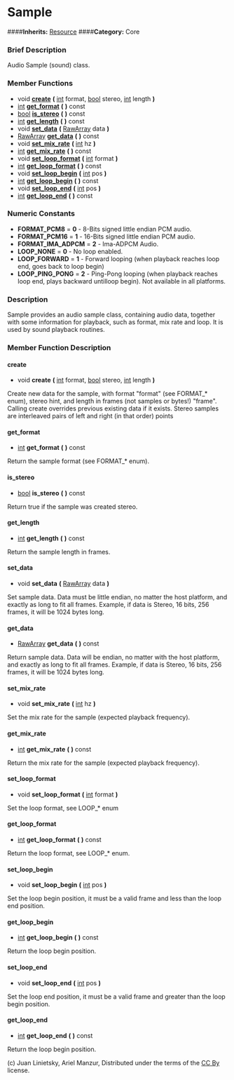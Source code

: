 #  Sample  
####**Inherits:** [Resource](class_resource)
####**Category:** Core

###  Brief Description  
Audio Sample (sound) class.

###  Member Functions 
  * void  **[create](#create)**  **(** [int](class_int) format, [bool](class_bool) stereo, [int](class_int) length  **)**
  * [int](class_int)  **[get&#95;format](#get_format)**  **(** **)** const
  * [bool](class_bool)  **[is&#95;stereo](#is_stereo)**  **(** **)** const
  * [int](class_int)  **[get&#95;length](#get_length)**  **(** **)** const
  * void  **[set&#95;data](#set_data)**  **(** [RawArray](class_rawarray) data  **)**
  * [RawArray](class_rawarray)  **[get&#95;data](#get_data)**  **(** **)** const
  * void  **[set&#95;mix&#95;rate](#set_mix_rate)**  **(** [int](class_int) hz  **)**
  * [int](class_int)  **[get&#95;mix&#95;rate](#get_mix_rate)**  **(** **)** const
  * void  **[set&#95;loop&#95;format](#set_loop_format)**  **(** [int](class_int) format  **)**
  * [int](class_int)  **[get&#95;loop&#95;format](#get_loop_format)**  **(** **)** const
  * void  **[set&#95;loop&#95;begin](#set_loop_begin)**  **(** [int](class_int) pos  **)**
  * [int](class_int)  **[get&#95;loop&#95;begin](#get_loop_begin)**  **(** **)** const
  * void  **[set&#95;loop&#95;end](#set_loop_end)**  **(** [int](class_int) pos  **)**
  * [int](class_int)  **[get&#95;loop&#95;end](#get_loop_end)**  **(** **)** const

###  Numeric Constants  
  * **FORMAT_PCM8** = **0** - 8-Bits signed little endian PCM audio.
  * **FORMAT_PCM16** = **1** - 16-Bits signed little endian PCM audio.
  * **FORMAT_IMA_ADPCM** = **2** - Ima-ADPCM Audio.
  * **LOOP_NONE** = **0** - No loop enabled.
  * **LOOP_FORWARD** = **1** - Forward looping (when playback reaches loop end, goes back to loop begin)
  * **LOOP_PING_PONG** = **2** - Ping-Pong looping (when playback reaches loop end, plays backward untilloop begin). Not available in all platforms.

###  Description  
Sample provides an audio sample class, containing audio data, together with some information for playback, such as format, mix rate and loop. It is used by sound playback routines.

###  Member Function Description  

#### <a name="create">create</a>
  * void  **create**  **(** [int](class_int) format, [bool](class_bool) stereo, [int](class_int) length  **)**

Create new data for the sample, with format "format" (see FORMAT_* enum), stereo hint, and length in frames (not samples or bytes!) "frame". Calling create overrides previous existing data if it exists. Stereo samples are interleaved pairs of left and right (in that order) points

#### <a name="get_format">get_format</a>
  * [int](class_int)  **get&#95;format**  **(** **)** const

Return the sample format (see FORMAT_* enum).

#### <a name="is_stereo">is_stereo</a>
  * [bool](class_bool)  **is&#95;stereo**  **(** **)** const

Return true if the sample was created stereo.

#### <a name="get_length">get_length</a>
  * [int](class_int)  **get&#95;length**  **(** **)** const

Return the sample length in frames.

#### <a name="set_data">set_data</a>
  * void  **set&#95;data**  **(** [RawArray](class_rawarray) data  **)**

Set sample data. Data must be little endian, no matter the host platform, and exactly as long to fit all frames. Example, if data is Stereo, 16 bits, 256 frames, it will be 1024 bytes long.

#### <a name="get_data">get_data</a>
  * [RawArray](class_rawarray)  **get&#95;data**  **(** **)** const

Return sample data. Data will be endian, no matter with the host platform, and exactly as long to fit all frames. Example, if data is Stereo, 16 bits, 256 frames, it will be 1024 bytes long.

#### <a name="set_mix_rate">set_mix_rate</a>
  * void  **set&#95;mix&#95;rate**  **(** [int](class_int) hz  **)**

Set the mix rate for the sample (expected playback frequency).

#### <a name="get_mix_rate">get_mix_rate</a>
  * [int](class_int)  **get&#95;mix&#95;rate**  **(** **)** const

Return the mix rate for the sample (expected playback frequency).

#### <a name="set_loop_format">set_loop_format</a>
  * void  **set&#95;loop&#95;format**  **(** [int](class_int) format  **)**

Set the loop format, see LOOP_* enum

#### <a name="get_loop_format">get_loop_format</a>
  * [int](class_int)  **get&#95;loop&#95;format**  **(** **)** const

Return the loop format, see LOOP_* enum.

#### <a name="set_loop_begin">set_loop_begin</a>
  * void  **set&#95;loop&#95;begin**  **(** [int](class_int) pos  **)**

Set the loop begin position, it must be a valid frame and less than the loop end position.

#### <a name="get_loop_begin">get_loop_begin</a>
  * [int](class_int)  **get&#95;loop&#95;begin**  **(** **)** const

Return the loop begin position.

#### <a name="set_loop_end">set_loop_end</a>
  * void  **set&#95;loop&#95;end**  **(** [int](class_int) pos  **)**

Set the loop end position, it must be a valid frame and greater than the loop begin position.

#### <a name="get_loop_end">get_loop_end</a>
  * [int](class_int)  **get&#95;loop&#95;end**  **(** **)** const

Return the loop begin position.


(c) Juan Linietsky, Ariel Manzur, Distributed under the terms of the [CC By](https://creativecommons.org/licenses/by/3.0/legalcode) license.
